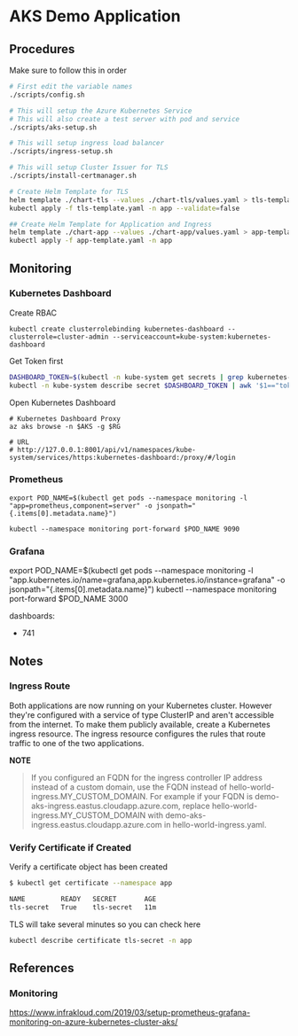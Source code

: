 # AKS Demo Application

## Procedures

Make sure to follow this in order

```bash
# First edit the variable names
./scripts/config.sh

# This will setup the Azure Kubernetes Service
# This will also create a test server with pod and service
./scripts/aks-setup.sh 

# This will setup ingress load balancer
./scripts/ingress-setup.sh

# This will setup Cluster Issuer for TLS
./scripts/install-certmanager.sh

# Create Helm Template for TLS 
helm template ./chart-tls --values ./chart-tls/values.yaml > tls-template.yaml
kubectl apply -f tls-template.yaml -n app --validate=false

## Create Helm Template for Application and Ingress 
helm template ./chart-app --values ./chart-app/values.yaml > app-template.yaml
kubectl apply -f app-template.yaml -n app

```

## Monitoring 

### Kubernetes Dashboard
Create RBAC
```
kubectl create clusterrolebinding kubernetes-dashboard --clusterrole=cluster-admin --serviceaccount=kube-system:kubernetes-dashboard
````

Get Token first
```bash
DASHBOARD_TOKEN=$(kubectl -n kube-system get secrets | grep kubernetes-dashboard-token | awk '{ print $1 }')
kubectl -n kube-system describe secret $DASHBOARD_TOKEN | awk '$1=="token:"{print $2}'
```

Open Kubernetes Dashboard
```
# Kubernetes Dashboard Proxy
az aks browse -n $AKS -g $RG

# URL
# http://127.0.0.1:8001/api/v1/namespaces/kube-system/services/https:kubernetes-dashboard:/proxy/#/login

```

### Prometheus

```
export POD_NAME=$(kubectl get pods --namespace monitoring -l "app=prometheus,component=server" -o jsonpath="{.items[0].metadata.name}")

kubectl --namespace monitoring port-forward $POD_NAME 9090
```

### Grafana 

export POD_NAME=$(kubectl get pods --namespace monitoring -l "app.kubernetes.io/name=grafana,app.kubernetes.io/instance=grafana" -o jsonpath="{.items[0].metadata.name}")
kubectl --namespace monitoring port-forward $POD_NAME 3000


dashboards:
- 741

## Notes

### Ingress Route

Both applications are now running on your Kubernetes cluster. However they're configured with a service of type ClusterIP and aren't accessible from the internet. To make them publicly available, create a Kubernetes ingress resource. The ingress resource configures the rules that route traffic to one of the two applications.

**NOTE**
>If you configured an FQDN for the ingress controller IP address instead of a custom domain, use the FQDN instead of hello-world-ingress.MY_CUSTOM_DOMAIN. For example if your FQDN is demo-aks-ingress.eastus.cloudapp.azure.com, replace hello-world-ingress.MY_CUSTOM_DOMAIN with demo-aks-ingress.eastus.cloudapp.azure.com in hello-world-ingress.yaml.

### Verify Certificate if Created
Verify a certificate object has been created

```bash
$ kubectl get certificate --namespace app

NAME         READY   SECRET       AGE
tls-secret   True    tls-secret   11m
```

TLS will take several minutes so you can check here

```bash
kubectl describe certificate tls-secret -n app
```

## References


### Monitoring 

https://www.infrakloud.com/2019/03/setup-prometheus-grafana-monitoring-on-azure-kubernetes-cluster-aks/